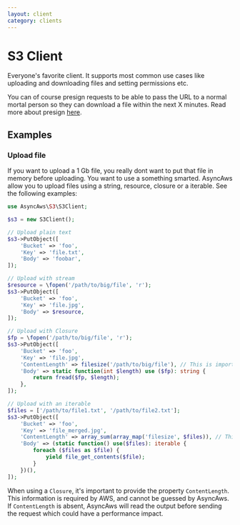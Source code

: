 ```yaml
---
layout: client
category: clients
---
```


# S3 Client

Everyone's favorite client. It supports most common use cases like uploading and
downloading files and setting permissions etc.

You can of course presign requests to be able to pass the URL to a normal mortal
person so they can download a file within the next X minutes. Read more about presign
[here](/features/presign.md).

## Examples

### Upload file

If you want to upload a 1 Gb file, you really dont want to put that file in memory
before uploading. You want to use a something smarted. AsyncAws allow you to upload
files using a string, resource, closure or a iterable. See the following examples:

```php
use AsyncAws\S3\S3Client;

$s3 = new S3Client();

// Upload plain text
$s3->PutObject([
    'Bucket' => 'foo',
    'Key' => 'file.txt',
    'Body' => 'foobar',
]);

// Upload with stream
$resource = \fopen('/path/to/big/file', 'r');
$s3->PutObject([
    'Bucket' => 'foo',
    'Key' => 'file.jpg',
    'Body' => $resource,
]);

// Upload with Closure
$fp = \fopen('/path/to/big/file', 'r');
$s3->PutObject([
    'Bucket' => 'foo',
    'Key' => 'file.jpg',
    'ContentLength' => filesize('/path/to/big/file'), // This is important
    'Body' => static function(int $length) use ($fp): string {
        return fread($fp, $length);
    },
]);

// Upload with an iterable
$files = ['/path/to/file1.txt', '/path/to/file2.txt'];
$s3->PutObject([
    'Bucket' => 'foo',
    'Key' => 'file_merged.jpg',
    'ContentLength' => array_sum(array_map('filesize', $files)), // This is important
    'Body' => (static function() use($files): iterable {
        foreach ($files as $file) {
            yield file_get_contents($file);
        }
    })(),
]);
```

When using a `Closure`, it's important to provide the property `ContentLength`.
This information is required by AWS, and cannot be guessed by AsyncAws.
If `ContentLength` is absent, AsyncAws will read the output before sending the
request which could have a performance impact.

